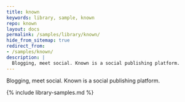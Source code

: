 ```yaml
---
title: known
keywords: library, sample, known
repo: known
layout: docs
permalink: /samples/library/known/
hide_from_sitemap: true
redirect_from:
- /samples/known/
description: |
  Blogging, meet social. Known is a social publishing platform.
---
```


Blogging, meet social. Known is a social publishing platform.


{% include library-samples.md %}
